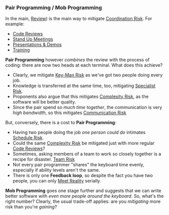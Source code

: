 

### Pair Programming / Mob Programming

In the main, [Review](Review.md)) is the main way to mitigate [Coordination Risk](../risks/Coordination-Risk.md). For example:
 - [Code Reviews](Review.md)
 - [Stand Up Meetings](Review.md)
 - [Presentations & Demos](Review.md)
 - [Training](Review.md)
 
**Pair Programming** however _combines_ the review with the process of coding: there are now two heads at each terminal.  What does this achieve?  
 - Clearly, we mitigate [Key-Man Risk](../risks/Coordination-Risk.md) as we've got two people doing every job.  
 - Knowledge is transferred at the same time, too, mitigating [Specialist Risk](../risks/Coordination-Risk.md).  
 - Proponents also argue that this mitigates [Complexity Risk](../risks/Complexity-Risk.md), as the software will be better quality.
 - Since the pair spend _so much time together_, the communication is very _high bandwidth_, so this mitigates [Communication Risk](../risks/Communication-Risk.md)
 
But, conversely, there is a cost to **Pair Programming**:
 - Having two people doing the job _one person could do_ intimates [Schedule Risk](../risks/Scarcity-Risk.md#schedule-risk).
 - Could the same [Complexity Risk](../risks/Complexity-Risk.md) be mitigated just with more regular [Code Reviews](Review.md)?
 - Sometimes, asking members of a team to work so closely together is a recipe for disaster.  [Team Risk](../risks/Coordination-Risk.md)
 - Not every pair programmer "shares" the keyboard time evenly, especially if ability levels aren't the same.
 - There is only one **Feedback loop**, so despite the fact you have two people, you can only [Meet Reality](../thinking/Meeting-Reality.md) serially.  
   
 **Mob Programming** goes one stage further and suggests that we can write better software with _even more people around the keyboard_.  So, what's the right number?  Clearly, the usual trade-off applies:  are you _mitigating_ more risk than you're _gaining_?   
 